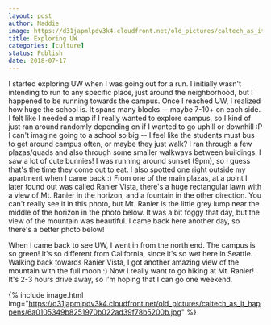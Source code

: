 ```yaml
---
layout: post
author: Maddie
image: https://d31japmlpdv3k4.cloudfront.net/old_pictures/caltech_as_it_happens/6a0105349b8251970b022ad37fa2c2200d.jpg
title: Exploring UW
categories: [culture]
status: Publish
date: 2018-07-17
---
```


I started exploring UW when I was going out for a run. I initially wasn't intending to run to any specific place, just around the neighborhood, but I happened to be running towards the campus. Once I reached UW, I realized how huge the school is. It spans many blocks -- maybe 7-10+ on each side. I felt like I needed a map if I really wanted to explore campus, so I kind of just ran around randomly depending on if I wanted to go uphill or downhill :P I can't imagine going to a school so big -- I feel like the students must bus to get around campus often, or maybe they just walk?
I ran through a few plazas/quads and also through some smaller walkways between buildings. I saw a lot of cute bunnies! I was running around sunset (9pm), so I guess that's the time they come out to eat. I also spotted one right outside my apartment when I came back :)
From one of the main plazas, at a point I later found out was called Ranier Vista, there's a huge rectangular lawn with a view of Mt. Ranier in the horizon, and a fountain in the other direction. You can't really see it in this photo, but Mt. Ranier is the little grey lump near the middle of the horizon in the photo below. It was a bit foggy that day, but the view of the mountain was beautiful. I came back here another day, so there's a better photo below!

When I came back to see UW, I went in from the north end. The campus is so green! It's so different from California, since it's so wet here in Seattle. Walking back towards Ranier Vista, I got another amazing view of the mountain with the full moon :) Now I really want to go hiking at Mt. Ranier! It's 2-3 hours drive away, so I'm hoping that I can go one weekend.


{% include image.html img="https://d31japmlpdv3k4.cloudfront.net/old_pictures/caltech_as_it_happens/6a0105349b8251970b022ad39f78b5200b.jpg" %}
